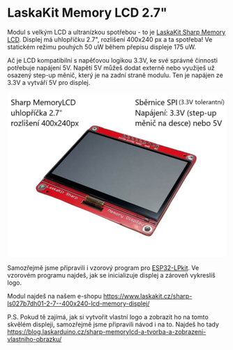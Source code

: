 # LaskaKit Memory LCD 2.7" 

Modul s velkým LCD a ultranízkou spotřebou - to je [LaskaKit Sharp Memory LCD](https://www.laskakit.cz/sharp-ls027b7dh01-2-7--400x240-lcd-memory-displej/). Displej má uhlopříčku 2.7", rozlišení 400x240 px a ta spotřeba! 
Ve statickém režimu pouhých 50 uW během přepisu displeje 175 uW.

Ač je LCD kompatibilní s napěťovou logikou 3.3V, ke své správné činnosti potřebuje napájení 5V. Napětí 5V můžeš dodat externě nebo využiješ už osazený step-up 
měnič, který je na zadní straně modulu. Ten je napájen ze 3.3V a vytváří 5V pro displej. 

![TOP strana modulu](https://github.com/LaskaKit/LaskaKit_2_7-Memory-Diplay/blob/main/img/LaskaKit_2.7_MemoryDisplay-popis.jpg)

Samozřejmě jsme připravili i vzorový program pro [ESP32-LPkit](https://www.laskakit.cz/laskakit-esp32-lpkit-pcb-antenna/). Ve vzorovém programu najdeš, jak se 
inicializuje displej a zároveň vykreslíš logo. 

Modul najdeš na našem e-shopu https://www.laskakit.cz/sharp-ls027b7dh01-2-7--400x240-lcd-memory-displej/

P.S. Pokud tě zajímá, jak si vytvořit vlastní logo a zobrazit ho na tomto skvělém displeji, samozřejmě jsme připravili návod i na to. Najdeš ho tady https://blog.laskarduino.cz/sharp-memorylcd-a-tvorba-a-zobrazeni-vlastniho-obrazku/
